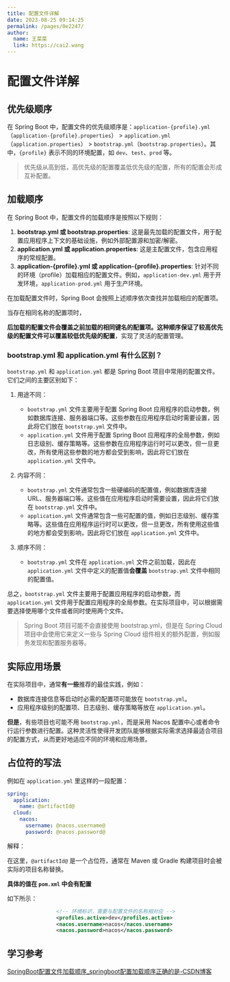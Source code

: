 ```yaml
---
title: 配置文件详解
date: 2023-08-25 09:14:25
permalink: /pages/0e2247/
author: 
  name: 王菜菜
  link: https://cai2.wang
---
```

# 配置文件详解

## 优先级顺序

在 Spring Boot 中，配置文件的优先级顺序是：`application-{profile}.yml`（`application-{profile}.properties`） > `application.yml`（`application.properties`） > `bootstrap.yml`（`bootstrap.properties`）。其中，`{profile}` 表示不同的环境配置，如 `dev`、`test`、`prod` 等。

>优先级从高到低，高优先级的配置覆盖低优先级的配置，所有的配置会形成互补配置。



## 加载顺序

在 Spring Boot 中，配置文件的加载顺序是按照以下规则：

1. **bootstrap.yml 或 bootstrap.properties**: 这是最先加载的配置文件，用于配置应用程序上下文的基础设施，例如外部配置源和加密/解密。
2. **application.yml 或 application.properties**: 这是主配置文件，包含应用程序的常规配置。
3. **application-{profile}.yml 或 application-{profile}.properties**: 针对不同的环境（profile）加载相应的配置文件。例如，`application-dev.yml` 用于开发环境，`application-prod.yml` 用于生产环境。

在加载配置文件时，Spring Boot 会按照上述顺序依次查找并加载相应的配置项。

当存在相同名称的配置项时，

**后加载的配置文件会覆盖之前加载的相同键名的配置项。**这种顺序**保证了较高优先级的配置文件可以覆盖较低优先级的配置**，实现了灵活的配置管理。



### bootstrap.yml 和 application.yml 有什么区别？

`bootstrap.yml` 和 `application.yml` 都是 Spring Boot 项目中常用的配置文件。它们之间的主要区别如下：

1. 用途不同：
   - `bootstrap.yml` 文件主要用于配置 Spring Boot 应用程序的启动参数，例如数据库连接、服务器端口等。这些参数在应用程序启动时需要设置，因此将它们放在 `bootstrap.yml` 文件中。
   - `application.yml` 文件用于配置 Spring Boot 应用程序的全局参数，例如日志级别、缓存策略等。这些参数在应用程序运行时可以更改，但一旦更改，所有使用这些参数的地方都会受到影响，因此将它们放在 `application.yml` 文件中。

2. 内容不同：
   - `bootstrap.yml` 文件通常包含一些硬编码的配置值，例如数据库连接 URL、服务器端口等。这些值在应用程序启动时需要设置，因此将它们放在 `bootstrap.yml` 文件中。
   - `application.yml` 文件通常包含一些可配置的值，例如日志级别、缓存策略等。这些值在应用程序运行时可以更改，但一旦更改，所有使用这些值的地方都会受到影响，因此将它们放在 `application.yml` 文件中。

3. 顺序不同：
   - `bootstrap.yml` 文件在 `application.yml` 文件之前加载，因此在 `application.yml` 文件中定义的配置值**会覆盖** `bootstrap.yml`  文件中相同的配置值。

总之，`bootstrap.yml` 文件主要用于配置应用程序的启动参数，而 `application.yml` 文件用于配置应用程序的全局参数。在实际项目中，可以根据需要选择使用哪个文件或者同时使用两个文件。

> Spring Boot 项目可能不会直接使用 bootstrap.yml，但是在 Spring Cloud 项目中会使用它来定义一些与 Spring Cloud 组件相关的额外配置，例如服务发现和配置服务器等。



## 实际应用场景

在实际项目中，通常**有一些**推荐的最佳实践，例如：

- 数据库连接信息等启动时必需的配置项可能放在 `bootstrap.yml`。
- 应用程序级别的配置项、日志级别、缓存策略等放在 `application.yml`。

**但是**，有些项目也可能不用 `bootstrap.yml`，而是采用 Nacos 配置中心或者命令行运行参数进行配置。这种灵活性使得开发团队能够根据实际需求选择最适合项目的配置方式，从而更好地适应不同的环境和应用场景。



## 占位符的写法

例如在 `application.yml` 里这样的一段配置：
```yml
spring:
  application:
    name: @artifactId@
  cloud:
    nacos:
      username: @nacos.username@
      password: @nacos.password@
```

解释：

在这里，`@artifactId@` 是一个占位符，通常在 Maven 或 Gradle 构建项目时会被实际的项目名称替换。

**具体的值在 `pom.xml` 中会有配置**

如下所示：

```xml
                <!-- 环境标识，需要与配置文件的名称相对应 -->
                <profiles.active>dev</profiles.active>
                <nacos.username>nacos</nacos.username>
                <nacos.password>nacos</nacos.password>
```





## 学习参考

[SpringBoot配置文件加载顺序_springboot配置加载顺序正确的是-CSDN博客](https://blog.csdn.net/zxd1435513775/article/details/103773404)